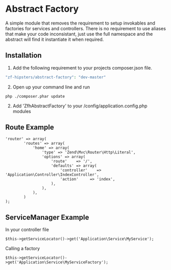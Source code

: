 Abstract Factory
====================

A simple module that removes the requirement to setup invokables and factories for services and controllers.
There is no requirement to use aliases that make your code inconsistant, just use the full namespace and the abstract will find it instantiate it when required.

Installation
--------------
1) Add the following requirement to your projects composer.json file.

```php
"zf-hipsters/abstract-factory": "dev-master"
```

2) Open up your command line and run

```
php ./composer.phar update
```

2) Add 'ZfhAbstractFactory' to your /config/application.config.php modules

Route Example
--------------

```
'router' => array(
        'routes' => array(
            'home' => array(
                'type' => 'Zend\Mvc\Router\Http\Literal',
                'options' => array(
                    'route'    => '/',
                    'defaults' => array(
                        'controller'    => 'Application\Controller\IndexController',
                        'action'     => 'index',
                    ),
                ),
            ),
        )
);
````

ServiceManager Example
--------------

In your controller file
```
$this->getServiceLocator()->get('Application\Service\MyService');
```

Calling a factory
```
$this->getServiceLocator()->get('Application\Service\MyServiceFactory');
```
